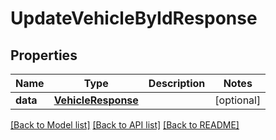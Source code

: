 # UpdateVehicleByIdResponse

## Properties
Name | Type | Description | Notes
------------ | ------------- | ------------- | -------------
**data** | [**VehicleResponse**](VehicleResponse.md) |  | [optional] 

[[Back to Model list]](../README.md#documentation-for-models) [[Back to API list]](../README.md#documentation-for-api-endpoints) [[Back to README]](../README.md)


